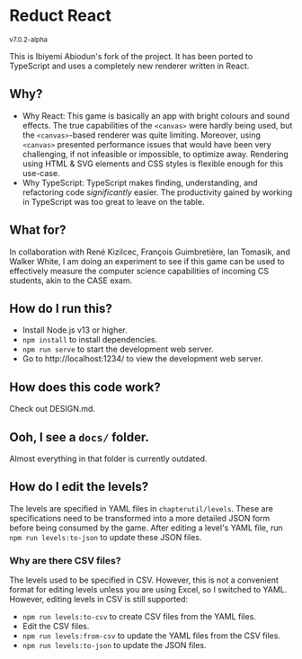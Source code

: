 # Reduct React
<small>v7.0.2-alpha</small>

This is Ibiyemi Abiodun's fork of the project. It has been ported to TypeScript
and uses a completely new renderer written in React.

## Why?

- Why React: This game is basically an app with bright colours and sound
  effects. The true capabilities of the `<canvas>` were hardly being used, but
  the `<canvas>`-based renderer was quite limiting. Moreover, using `<canvas>`
  presented performance issues that would have been very challenging, if not
  infeasible or impossible, to optimize away. Rendering using HTML & SVG
  elements and CSS styles is flexible enough for this use-case.
- Why TypeScript: TypeScript makes finding, understanding, and refactoring code
  *significantly* easier. The productivity gained by working in TypeScript was
  too great to leave on the table.

## What for?

In collaboration with René Kizilcec, François Guimbretière, Ian Tomasik, and
Walker White, I am doing an experiment to see if this game can be used to
effectively measure the computer science capabilities of incoming CS students,
akin to the CASE exam.

## How do I run this?

- Install Node.js v13 or higher.
- `npm install` to install dependencies.
- `npm run serve` to start the development web server.
- Go to http://localhost:1234/ to view the development web server.

## How does this code work?

Check out DESIGN.md.

## Ooh, I see a `docs/` folder.

Almost everything in that folder is currently outdated.

## How do I edit the levels?

The levels are specified in YAML files in `chapterutil/levels`. These are
specifications need to be transformed into a more detailed JSON form before
being consumed by the game. After editing a level's YAML file, run
`npm run levels:to-json` to update these JSON files.

### Why are there CSV files?

The levels used to be specified in CSV. However, this is not a convenient format
for editing levels unless you are using Excel, so I switched to YAML. However,
editing levels in CSV is still supported:

- `npm run levels:to-csv` to create CSV files from the YAML files.
- Edit the CSV files.
- `npm run levels:from-csv` to update the YAML files from the CSV files.
- `npm run levels:to-json` to update the JSON files.

